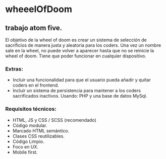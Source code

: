 # wheeelOfDoom
## trabajo atom five.

El objetivo de la wheel of doom es crear un sistema de selección de sacrificios de manera justa y aleatoria para los coders.
Una vez un nombre sale en la wheel, no puede volver a aparecer hasta que no se reinicie la wheel of doom.
Tiene que poder funcionar en cualquier dispositivo.

### Extras:

- Incluir una funcionalidad para que el usuario pueda añadir y quitar coders en el frontend.
- Incluir un sistema de persistencia para mantener a los coders sacrificados inactivos. Usando: PHP y una base de datos MySql.


### Requisitos técnicos:


- HTML, JS y CSS / SCSS (recomendado)
- Código modular.
- Marcado HTML semántico.
- Clases CSS reutilizables.
- Código Limpio.
- Foco en UX.
- Mobile first.
